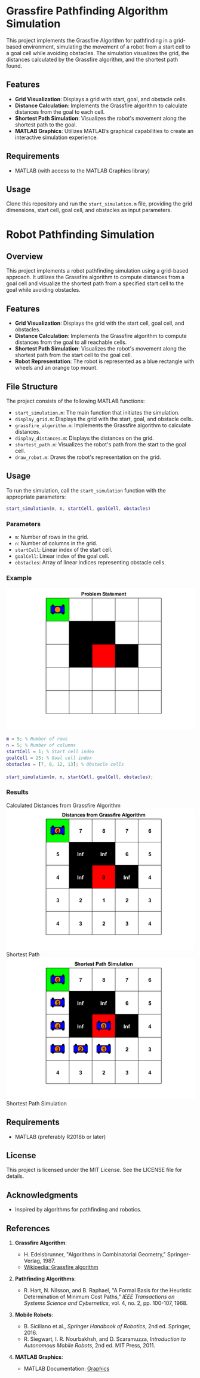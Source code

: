 # Grassfire Pathfinding Algorithm Simulation

This project implements the Grassfire Algorithm for pathfinding in a grid-based environment, simulating the movement of a robot from a start cell to a goal cell while avoiding obstacles. The simulation visualizes the grid, the distances calculated by the Grassfire algorithm, and the shortest path found.

## Features

- **Grid Visualization**: Displays a grid with start, goal, and obstacle cells.
- **Distance Calculation**: Implements the Grassfire algorithm to calculate distances from the goal to each cell.
- **Shortest Path Simulation**: Visualizes the robot's movement along the shortest path to the goal.
- **MATLAB Graphics**: Utilizes MATLAB’s graphical capabilities to create an interactive simulation experience.

## Requirements

- MATLAB (with access to the MATLAB Graphics library)

## Usage

Clone this repository and run the `start_simulation.m` file, providing the grid dimensions, start cell, goal cell, and obstacles as input parameters.

# Robot Pathfinding Simulation

## Overview
This project implements a robot pathfinding simulation using a grid-based approach. It utilizes the Grassfire algorithm to compute distances from a goal cell and visualize the shortest path from a specified start cell to the goal while avoiding obstacles.

## Features
- **Grid Visualization**: Displays the grid with the start cell, goal cell, and obstacles.
- **Distance Calculation**: Implements the Grassfire algorithm to compute distances from the goal to all reachable cells.
- **Shortest Path Simulation**: Visualizes the robot's movement along the shortest path from the start cell to the goal cell.
- **Robot Representation**: The robot is represented as a blue rectangle with wheels and an orange top mount.

## File Structure
The project consists of the following MATLAB functions:
- `start_simulation.m`: The main function that initiates the simulation.
- `display_grid.m`: Displays the grid with the start, goal, and obstacle cells.
- `grassfire_algorithm.m`: Implements the Grassfire algorithm to calculate distances.
- `display_distances.m`: Displays the distances on the grid.
- `shortest_path.m`: Visualizes the robot's path from the start to the goal cell.
- `draw_robot.m`: Draws the robot's representation on the grid.

## Usage
To run the simulation, call the `start_simulation` function with the appropriate parameters:

```matlab
start_simulation(m, n, startCell, goalCell, obstacles)
```

### Parameters
- `m`: Number of rows in the grid.
- `n`: Number of columns in the grid.
- `startCell`: Linear index of the start cell.
- `goalCell`: Linear index of the goal cell.
- `obstacles`: Array of linear indices representing obstacle cells.

### Example
![Problem Statement](Display_Grid.png)
```matlab
m = 5; % Number of rows
n = 5; % Number of columns
startCell = 1; % Start cell index
goalCell = 25; % Goal cell index
obstacles = [7, 8, 12, 13]; % Obstacle cells

start_simulation(m, n, startCell, goalCell, obstacles);
```
### Results
Calculated Distances from Grassfire Algorithm
![Distance_Matrix_from_Grassfire_Algorithm](Distances_from_Grassfire_Algorithm.png)
Shortest Path
![Shortest_Path](Shortest_Path.png)
Shortest Path Simulation

## Requirements
- MATLAB (preferably R2018b or later)

## License
This project is licensed under the MIT License. See the LICENSE file for details.

## Acknowledgments
- Inspired by algorithms for pathfinding and robotics.

## References

1. **Grassfire Algorithm**:
   - H. Edelsbrunner, "Algorithms in Combinatorial Geometry," Springer-Verlag, 1987.
   - [Wikipedia: Grassfire algorithm](https://en.wikipedia.org/wiki/Grassfire_transform)

2. **Pathfinding Algorithms**:
   - R. Hart, N. Nilsson, and B. Raphael, "A Formal Basis for the Heuristic Determination of Minimum Cost Paths," *IEEE Transactions on Systems Science and Cybernetics*, vol. 4, no. 2, pp. 100-107, 1968.

3. **Mobile Robots**:
   - B. Siciliano et al., *Springer Handbook of Robotics*, 2nd ed. Springer, 2016.
   - R. Siegwart, I. R. Nourbakhsh, and D. Scaramuzza, *Introduction to Autonomous Mobile Robots*, 2nd ed. MIT Press, 2011.

4. **MATLAB Graphics**:
   - MATLAB Documentation: [Graphics](https://www.mathworks.com/help/matlab/graphics.html)
